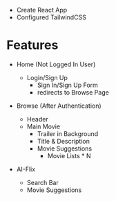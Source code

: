 - Create React App
- Configured TailwindCSS

# Features

- Home (Not Logged In User)

  - Login/Sign Up
    - Sign In/Sign Up Form
    - redirects to Browse Page

- Browse (After Authentication)

  - Header
  - Main Movie
    - Trailer in Background
    - Title & Description
    - Movie Suggestions
      - Movie Lists \* N

- AI-Flix
  - Search Bar
  - Movie Suggestions
